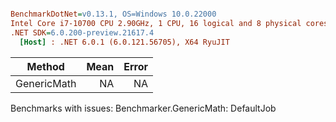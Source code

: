 ``` ini

BenchmarkDotNet=v0.13.1, OS=Windows 10.0.22000
Intel Core i7-10700 CPU 2.90GHz, 1 CPU, 16 logical and 8 physical cores
.NET SDK=6.0.200-preview.21617.4
  [Host] : .NET 6.0.1 (6.0.121.56705), X64 RyuJIT


```
|      Method | Mean | Error |
|------------ |-----:|------:|
| GenericMath |   NA |    NA |

Benchmarks with issues:
  Benchmarker.GenericMath: DefaultJob
